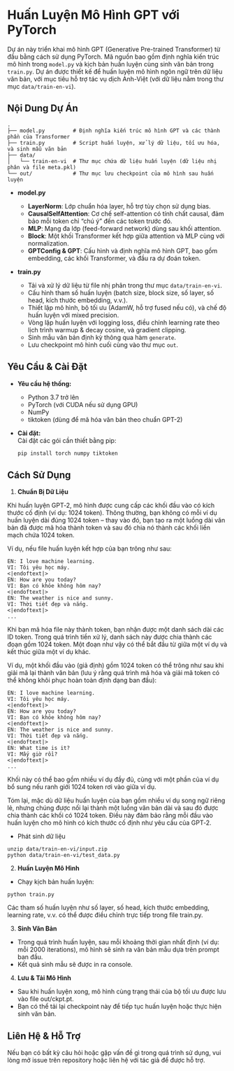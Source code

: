 # Huấn Luyện Mô Hình GPT với PyTorch

Dự án này triển khai mô hình GPT (Generative Pre-trained Transformer) từ đầu bằng cách sử dụng PyTorch. Mã nguồn bao gồm định nghĩa kiến trúc mô hình trong `model.py` và kịch bản huấn luyện cùng sinh văn bản trong `train.py`. Dự án được thiết kế để huấn luyện mô hình ngôn ngữ trên dữ liệu văn bản, với mục tiêu hỗ trợ tác vụ dịch Anh-Việt (với dữ liệu nằm trong thư mục `data/train-en-vi`).

## Nội Dung Dự Án
```
.
├── model.py         # Định nghĩa kiến trúc mô hình GPT và các thành phần của Transformer
├── train.py         # Script huấn luyện, xử lý dữ liệu, tối ưu hóa, và sinh mẫu văn bản
├── data/
│   └── train-en-vi  # Thư mục chứa dữ liệu huấn luyện (dữ liệu nhị phân và file meta.pkl)
└── out/             # Thư mục lưu checkpoint của mô hình sau huấn luyện
```
- **model.py**  
  - **LayerNorm**: Lớp chuẩn hóa layer, hỗ trợ tùy chọn sử dụng bias.
  - **CausalSelfAttention**: Cơ chế self-attention có tính chất causal, đảm bảo mỗi token chỉ “chú ý” đến các token trước đó.
  - **MLP**: Mạng đa lớp (feed-forward network) dùng sau khối attention.
  - **Block**: Một khối Transformer kết hợp giữa attention và MLP cùng với normalization.
  - **GPTConfig & GPT**: Cấu hình và định nghĩa mô hình GPT, bao gồm embedding, các khối Transformer, và đầu ra dự đoán token.

- **train.py**  
  - Tải và xử lý dữ liệu từ file nhị phân trong thư mục `data/train-en-vi`.
  - Cấu hình tham số huấn luyện (batch size, block size, số layer, số head, kích thước embedding, v.v.).
  - Thiết lập mô hình, bộ tối ưu (AdamW, hỗ trợ fused nếu có), và chế độ huấn luyện với mixed precision.
  - Vòng lặp huấn luyện với logging loss, điều chỉnh learning rate theo lịch trình warmup & decay cosine, và gradient clipping.
  - Sinh mẫu văn bản định kỳ thông qua hàm `generate`.
  - Lưu checkpoint mô hình cuối cùng vào thư mục `out`.

## Yêu Cầu & Cài Đặt

- **Yêu cầu hệ thống:**  
  - Python 3.7 trở lên  
  - PyTorch (với CUDA nếu sử dụng GPU)  
  - NumPy  
  - tiktoken (dùng để mã hóa văn bản theo chuẩn GPT-2)

- **Cài đặt:**  
  Cài đặt các gói cần thiết bằng pip:
  ```bash
  pip install torch numpy tiktoken

## Cách Sử Dụng

1. **Chuẩn Bị Dữ Liệu**

Khi huấn luyện GPT‑2, mô hình được cung cấp các khối đầu vào có kích thước cố định (ví dụ: 1024 token). Thông thường, bạn không có mỗi ví dụ huấn luyện dài đúng 1024 token – thay vào đó, bạn tạo ra một luồng dài văn bản đã được mã hóa thành token và sau đó chia nó thành các khối liền mạch chứa 1024 token.

Ví dụ, nếu file huấn luyện kết hợp của bạn trông như sau:
```
EN: I love machine learning.
VI: Tôi yêu học máy.
<|endoftext|>
EN: How are you today?
VI: Bạn có khỏe không hôm nay?
<|endoftext|>
EN: The weather is nice and sunny.
VI: Thời tiết đẹp và nắng.
<|endoftext|>
...
```
Khi bạn mã hóa file này thành token, bạn nhận được một danh sách dài các ID token. Trong quá trình tiền xử lý, danh sách này được chia thành các đoạn gồm 1024 token. Một đoạn như vậy có thể bắt đầu từ giữa một ví dụ và kết thúc giữa một ví dụ khác.

Ví dụ, một khối đầu vào (giả định) gồm 1024 token có thể trông như sau khi giải mã lại thành văn bản (lưu ý rằng quá trình mã hóa và giải mã token có thể không khôi phục hoàn toàn định dạng ban đầu):
```
EN: I love machine learning.
VI: Tôi yêu học máy.
<|endoftext|>
EN: How are you today?
VI: Bạn có khỏe không hôm nay?
<|endoftext|>
EN: The weather is nice and sunny.
VI: Thời tiết đẹp và nắng.
<|endoftext|>
EN: What time is it?
VI: Mấy giờ rồi?
<|endoftext|>
...
```
Khối này có thể bao gồm nhiều ví dụ đầy đủ, cùng với một phần của ví dụ bổ sung nếu ranh giới 1024 token rơi vào giữa ví dụ.

Tóm lại, mặc dù dữ liệu huấn luyện của bạn gồm nhiều ví dụ song ngữ riêng lẻ, nhưng chúng được nối lại thành một luồng văn bản dài và sau đó được chia thành các khối có 1024 token. Điều này đảm bảo rằng mỗi đầu vào huấn luyện cho mô hình có kích thước cố định như yêu cầu của GPT‑2.

- Phát sinh dữ liệu
```
unzip data/train-en-vi/input.zip 
python data/train-en-vi/test_data.py
```
2. **Huấn Luyện Mô Hình**
  - Chạy kịch bản huấn luyện:
  ```
  python train.py
  ```
  Các tham số huấn luyện như số layer, số head, kích thước embedding, learning rate, v.v. có thể được điều chỉnh trực tiếp trong file train.py.

3. **Sinh Văn Bản**
  - Trong quá trình huấn luyện, sau mỗi khoảng thời gian nhất định (ví dụ: mỗi 2000 iterations), mô hình sẽ sinh ra văn bản mẫu dựa trên prompt ban đầu.
  - Kết quả sinh mẫu sẽ được in ra console.

4. **Lưu & Tải Mô Hình**
   
- Sau khi huấn luyện xong, mô hình cùng trạng thái của bộ tối ưu được lưu vào file out/ckpt.pt.
- Bạn có thể tải lại checkpoint này để tiếp tục huấn luyện hoặc thực hiện sinh văn bản.

## Liên Hệ & Hỗ Trợ
Nếu bạn có bất kỳ câu hỏi hoặc gặp vấn đề gì trong quá trình sử dụng, vui lòng mở issue trên repository hoặc liên hệ với tác giả để được hỗ trợ.


